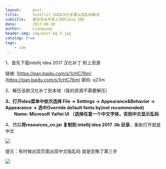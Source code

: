 ```yaml
---
layout:     post
title:      IntelliJ IDEA汉化步骤以及乱码解决
subtitle:   面向专业开发人员的Java IDE
date:       2017-08-30
author:     Liangyuqi
header-img: img/post-bg-3.jpg
catalog: true
tags:
    - ide
---
```


1、首先下载intellij idea 2017 汉化补丁 附上资源

链接: [https://pan.baidu.com/s/1cHC76m](https://pan.baidu.com/s/1cHC76m) 密码: q23m

 2、解压该款汉化补丁到本地（我的资源不需要解压） 

**3、打开idea菜单中依次选择 File -> Settings -> Appearance&Behavior -> Appearance -> 选中Override default fonts by(not recommended)
　　Name: Microsoft YaHei UI （选择任意一个中文字体，否则中文显示乱码**
 

4、然后**将resources_cn.jar 复制到 intellij idea 2017 .lib 目录**，重新打开就是中文 

![](http://images2017.cnblogs.com/blog/1017580/201708/1017580-20170830100441937-65476529.png)

提示：有时候出现页面出现中文版乱码 就是忽略了第三步

![](http://images2017.cnblogs.com/blog/1017580/201708/1017580-20170830100149546-1116492209.jpg)